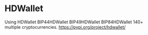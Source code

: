 # HDWallet
Using HDWallet BIP44HDWallet BIP49HDWallet BIP84HDWallet  140+ multiple cryptocurrencies. https://pypi.org/project/hdwallet/ 
